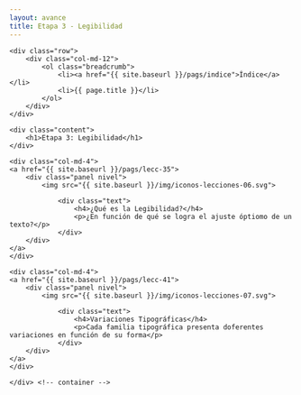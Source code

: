 ```yaml
---
layout: avance
title: Etapa 3 - Legibilidad
---
```


<div class='seccion dos first' style="height: 100vh;">
	<div class="container">

	<div class="row">
		<div class="col-md-12">
			<ol class="breadcrumb">
				<li><a href="{{ site.baseurl }}/pags/indice">Índice</a></li>
				<li>{{ page.title }}</li>
			</ol>
		</div>
	</div>

	<div class="content">
		<h1>Etapa 3: Legibilidad</h1>
	</div>

	<div class="col-md-4">
	<a href="{{ site.baseurl }}/pags/lecc-35">
		<div class="panel nivel">
			<img src="{{ site.baseurl }}/img/iconos-lecciones-06.svg">

				<div class="text">
					<h4>¿Qué es la Legibilidad?</h4>
					<p>¿En función de qué se logra el ajuste óptiomo de un texto?</p>
				</div>
		</div>
	</a>
	</div>

	<div class="col-md-4">
	<a href="{{ site.baseurl }}/pags/lecc-41">
		<div class="panel nivel">
			<img src="{{ site.baseurl }}/img/iconos-lecciones-07.svg">

				<div class="text">
					<h4>Variaciones Tipográficas</h4>
					<p>Cada familia tipográfica presenta doferentes variaciones en función de su forma</p>
				</div>
		</div>
	</a>
	</div>

	</div> <!-- container -->
</div> <!-- sección -->
